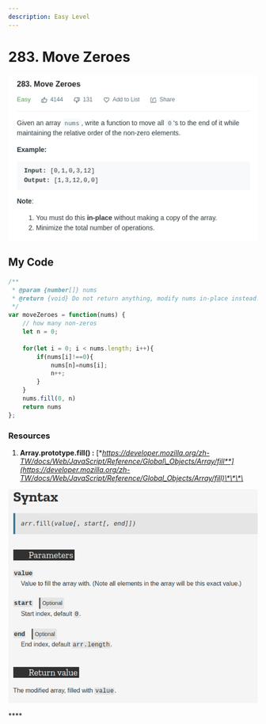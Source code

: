```yaml
---
description: Easy Level
---
```


# 283. Move Zeroes

![](.gitbook/assets/image%20%281%29.png)

## My Code

```javascript
/**
 * @param {number[]} nums
 * @return {void} Do not return anything, modify nums in-place instead.
 */
var moveZeroes = function(nums) {
    // how many non-zeros
    let n = 0;
    
    for(let i = 0; i < nums.length; i++){
        if(nums[i]!==0){
            nums[n]=nums[i];
            n++;
        }
    }
    nums.fill(0, n)
    return nums
};
```

### Resources

1. **Array.prototype.fill\(\) :** [**https://developer.mozilla.org/zh-TW/docs/Web/JavaScript/Reference/Global\_Objects/Array/fill**](https://developer.mozilla.org/zh-TW/docs/Web/JavaScript/Reference/Global_Objects/Array/fill)\*\*\*\*

![](.gitbook/assets/image%20%283%29.png)

\*\*\*\*

## 



